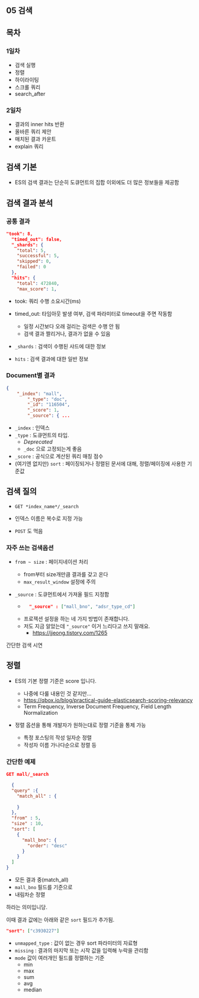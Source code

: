 ## 05 검색 

## 목차

### 1일차

- 검색 실행
- 정렬
- 하이라이팅
- 스크롤 쿼리
- search_after

### 2일차

- 결과의 inner hits 반환
- 올바른 쿼리 제안
- 매치된 결과 카운트
- explain 쿼리

## 검색 기본

- ES의 검색 결과는 단순히 도큐먼트의 집합 이외에도 더 많은 정보들을 제공함 

## 검색 결과 분석

### 공통 결과 

```json
"took": 8,
  "timed_out": false,
  "_shards": {
    "total": 5,
    "successful": 5,
    "skipped": 0,
    "failed": 0
  },
  "hits": {
    "total": 472840,
    "max_score": 1,
```

- took: 쿼리 수행 소요시간(ms)
- timed_out: 타임아웃 발생 여부, 검색 파라미터로 timeout을 주면 작동함
    - 일정 시간보다 오래 걸리는 검색은 수행 안 됨
    - 검색 결과 짤리거나, 결과가 없을 수 있음 

- ```_shards``` : 검색이 수행된 샤드에 대한 정보 
- ```hits``` : 검색 결과에 대한 일반 정보

### Document별 결과 

```json
{ 
    "_index": "mall",
        "_type": "doc",
        "_id": "116504",
        "_score": 1,
        "_source": { ...
```

- ```_index``` : 인덱스
- ```_type``` : 도큐먼트의 타입. 
    - *Deprecated*
    - ```_doc``` 으로 고정되는게 좋음
- ```_score``` : 공식으로 계산된 쿼리 매칭 점수
- (여기엔 없지만) ```sort``` : 페이징되거나 정렬된 문서에 대해, 정렬/페이징에 사용한 기준값 

## 검색 질의 

- ```GET *index_name*/_search```

- 인덱스 이름은 복수로 지정 가능 
- ```POST``` 도 먹음 


### 자주 쓰는 검색옵션

- ```from ~ size``` : 페이지네이션 처리 
    - from부터 size개만큼 결과를 갖고 온다 
    - ```max_result_window``` 설정에 주의 

- ```_source``` : 도큐먼트에서 가져올 필드 지정함 
    - ```json
        "_source" : ["mall_bno", "adsr_type_cd"]
       ```
    - 프로젝션 설정을 하는 네 가지 방법이 존재합니다. 
    - 저도 지금 알았는데 ```"_source"``` 이거 느리다고 쓰지 말래요.
        - https://jjeong.tistory.com/1265

간단한 검색 시연

## 정렬

- ES의 기본 정렬 기준은 score 입니다.
    - 나중에 다룰 내용인 것 같지만...
    - https://qbox.io/blog/practical-guide-elasticsearch-scoring-relevancy
    - Term Frequency, Inverse Document Frequency, Field Length Normalization 

- 정렬 옵션을 통해 개발자가 원하는대로 정렬 기준을 통제 가능
    - 특정 포스팅의 작성 일자순 정렬
    - 작성자 이름 가나다순으로 정렬 등

### 간단한 예제

```json
GET mall/_search

  {
  "query" :{
    "match_all" : {
      
    }
  },
  "from" : 5,
  "size" : 10,
  "sort": [
    {
      "mall_bno": {
        "order": "desc"
      }
    }
  ]
}
```

- 모든 결과 중(match_all)
- ```mall_bno``` 필드를 기준으로
- 내림차순 정렬 

하라는 의미입니당.

이때 결과 값에는 아래와 같은 ```sort``` 필드가 추가됨. 

```json
"sort": ["c3930227"]
```

- ```unmapped_type``` : 값이 없는 경우 sort 파라미터의 자료형
- ```missing``` : 결과의 마지막 또는 시작 값을 입력해 누락을 관리함 
- ```mode``` 값이 여러개인 필드를 정렬하는 기준 
    - min
    - max
    - sum
    - avg
    - median 
